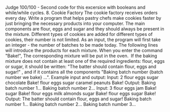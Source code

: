 Judge 100/100 - Second code for this excersice with booleans and while/while cycles.
8. Cookie Factory
The cookie factory receives orders every day. Write a program that helps pastry chefs make cookies faster by just bringing the necessary products into your computer.
The main components are flour, eggs and sugar and they should always be present in the mixture. Different types of cookies are added for different types of cookies, their number is not limited. As an input, the program will first take an integer - the number of batches to be made today. The following lines will introduce the products for each mixture.
When you enter the command "Bake!", The corresponding mixture will be put in the oven.
 If the baking mixture does not contain at least one of the required ingredients: flour, eggs or sugar, it should be written:
"The batter should contain flour, eggs and sugar!"
, and if it contains all the components
"Baking batch number {batch number we bake} ...".
Example input and output:
Input:
2
flour
eggs
sugar
chocolate
Bake!
flour
eggs
sugar
caramel
peanuts
Bake!
Output:
Baking batch number 1...
Baking batch number 2...
Input:
3
flour
eggs
jam
Bake!
sugar
Bake!
flour
eggs
milk
almonds
sugar
Bake!
flour
eggs
sugar
Bake!
Output:
The batter should contain flour, eggs and sugar!
Baking batch number 1...
Baking batch number 2...
Baking batch number 3...

